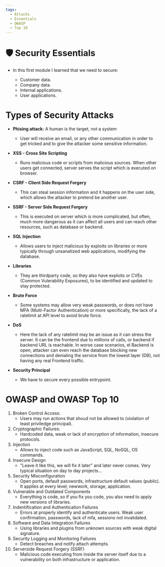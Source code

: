 ```yaml
---
tags:
  - Attacks
  - Essentials
  - OWASP
  - Top 10
---
```


# 🛡️ Security Essentials

- In this first module I learned that we need to secure:

    - Customer data.
    - Company data.
    - Internal applications.
    - User applications.

# Types of Security Attacks

- **Phising attack:** A human is the target, not a system
    - User will receive an email, or any other communication in order to get tricked and to give the attacker some sensitive information.

- **XSS - Cross Site Scripting**
    - Runs malicious code or scripts from malicious sources. When other users get connected, server serves the script which is executed on browser.

- **CSRF - Client Side Request Forgery**
    - This can steal session information and it happens on the user side, which allows the attacker to pretend be another user.

- **SSRF - Server Side Request Forgery**
    - This is executed on server which is more complicated, but often, much more dangerous as it can affect all users and can reach other resources, such as database or backend.

- **SQL Injection**
    - Allows users to inject malicious by exploits on libraries or more typically through unsanatized web applications, modifying the database.

- **Libraries**
    - They are thirdparty code, so they also have exploits or CVEs (Common Vulerability Exposures), to be identified and updated to stay protected.

- **Brute Force**
    - Some systems may allow very weak passwords, or does not have MFA (Multi-Factor Authentication) or more specifically, the lack of a ratelimit at API level to avoid brute force.

- **DoS** 
    - Here the lack of any ratelimit may be an issue as it can stress the server. It can be the frontend due to millions of calls, or backend if backend URL is reachable. In worse case scenarios, el Backend is open, attacker can even reach the database blocking new connections and denialing the service from the lowest layer (DB), not having any real Frontend traffic.

- **Security Principal**
    - We have to secure every possible entrypoint.

# OWASP and OWASP Top 10

1. Broken Control Access:
    - Users may run actions that shoud not be allowed to (violation of least priviledge principal).
2. Cryptographic Failures:
    - Hardcoded data, weak or lack of encryption of information, insecure protocols.
3. Injection
    - Allows to inject code such as JavaScript, SQL, NoSQL, OS commands.
4. Insecure Design
    - "Leave it like this, we will fix it later" and later never comes. Very typical situation on day to day projects...
5. Security Misconfiguration
    - Open ports, default passwords, infrastructure default values (public). It applies at every level; newwork, storage, application.
6. Vulnerable and Outdated Components
    - Everything is code, so if you fix you code, you also need to apply new versions of libraries.
7. Indentification and Authentication Failures
    - Errors at properly identify and authenticate users. Weak user confirmation, passwords, lack of mfa, sessions not invalidated.
8. Software and Data Integration Failures
    - Using libraries and plugins from unknown sources with weak digital signature.
9.  Security Logging and Monitoring Failures
    - Detect breaches and notify attach attempts.
10. Serverside Request Forgery (SSRF)
    - Malicious code executing from inside the server itself due to a vulnerability on both infrastructure or application.

